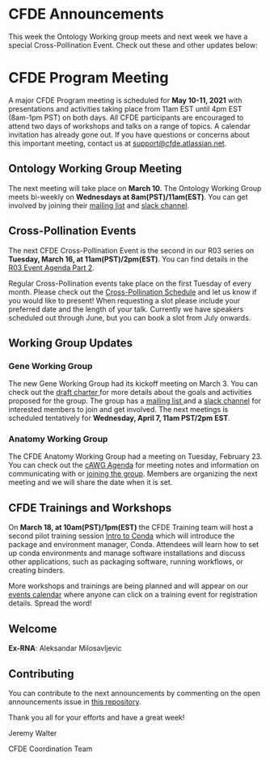 # CFDE Announcements

This week the Ontology Working group meets and next week we have a special Cross-Pollination Event. Check out these and other updates below:

# CFDE Program Meeting
A major CFDE Program meeting is scheduled for **May 10-11, 2021** with presentations and activities taking place from 11am EST until 4pm EST (8am-1pm PST) on both days.  All CFDE participants are encouraged to attend two days of workshops and talks on a range of topics. A calendar invitation has already gone out. If you have questions or concerns about this important meeting, contact us at support@cfde.atlassian.net.

## Ontology Working Group Meeting
The next meeting will take place on **March 10**. The Ontology Working Group meets bi-weekly on **Wednesdays at 8am(PST)/11am(EST)**. You can get involved by joining their [mailing list](https://crosspollinationevents.groups.io/g/OntologyWorkingGroup) and [slack channel](https://cfdeworkspace.slack.com/archives/C01GP14DLJX.).  

## Cross-Pollination Events
The next CFDE Cross-Pollination Event is the second in our R03 series on **Tuesday, March 16, at 11am(PST)/2pm(EST)**. You can find details in the [R03 Event Agenda Part 2](https://docs.google.com/document/d/1hKPdAs82zqcUZQjMPRcRtUvAkhdIR2ibW2VLn9P_ZZg/edit?usp=sharing). 

Regular Cross-Pollination events take place on the first Tuesday of every month. Please check out the [Cross-Pollination Schedule](https://docs.google.com/spreadsheets/d/1hQAeOLkivUZZnwZ_KxfGw3neezMaWbrPk9nnFiKfQGA/edit?usp=sharing) and let us know if you would like to present! When requesting a slot please include your preferred date and the length of your talk. Currently we have speakers scheduled out through June, but you can book a slot from July onwards.

## Working Group Updates

### Gene Working Group
The new Gene Working Group had its kickoff meeting on March 3. You can check out the [draft charter ](https://drive.google.com/file/d/1DbdbQ73_YlvG9iDuDSljyWyZWKdQDKNX/view?usp=sharing)for more details about the goals and activities proposed for the group. The group has a [mailing list ](https://crosspollinationevents.groups.io/g/GeneWorkingGroup) and a [slack channel](https://join.slack.com/share/zt-mzwo0cyu-_RQ3A3DjEZjfNdCl8T6~tw) for interested members to join and get involved. The next meetings is scheduled tentatively for **Wednesday, April 7, 11am PST/2pm EST**. 

### Anatomy Working Group
The CFDE Anatomy Working Group had a meeting on Tuesday, February 23. You can check out the [cAWG Agenda](https://docs.google.com/document/d/1K5L9WllqaABbr4MGO21ogDELyvtpVrD31wbvSNhx6ys/edit?usp=sharing) for meeting notes and information on communicating with or [joining the group](https://crosspollinationevents.groups.io/g/AnatomyWorkingGroup). Members are organizing the next meeting and we will share the date when it is set.

## CFDE Trainings and Workshops

On **March 18, at 10am(PST)/1pm(EST)** the CFDE Training team will host a second pilot training session [Intro to Conda](https://www.nih-cfde.org/events/introduction-to-conda-and-package-management-2/) which will introduce the package and environment manager, Conda. Attendees will learn how to set up conda environments and manage software installations and discuss other applications, such as packaging software, running workflows, or creating binders. 

More workshops and trainings are being planned and will appear on our [events calendar](https://www.nih-cfde.org/events/) where anyone can click on a training event for registration details. Spread the word! 


## Welcome
**Ex-RNA**: Aleksandar Milosavljevic

## Contributing
You can contribute to the next announcements by commenting on the open announcements issue in [this repository](https://github.com/nih-cfde/announcements/issues).

Thank you all for your efforts and have a great week!

Jeremy Walter

CFDE Coordination Team
